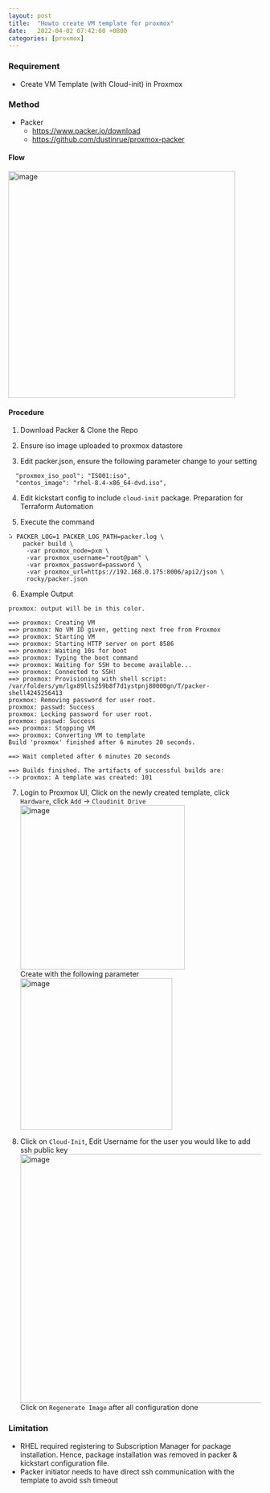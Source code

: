 ```yaml
---
layout: post
title:  "Howto create VM template for proxmox"
date:   2022-04-02 07:42:00 +0800
categories: [proxmox]
---
```

### Requirement
- Create VM Template (with Cloud-init) in Proxmox

### Method
- Packer
	+ https://www.packer.io/download
	+ https://github.com/dustinrue/proxmox-packer

#### Flow
<img width="451" alt="image" src="https://user-images.githubusercontent.com/64636576/147402316-8ea819d0-f76d-4803-8da5-45eac74a6d66.png">


#### Procedure
1) Download Packer & Clone the Repo

2) Ensure iso image uploaded to proxmox datastore

3) Edit packer.json, ensure the following parameter change to your setting
  ```
    "proxmox_iso_pool": "ISO01:iso",
    "centos_image": "rhel-8.4-x86_64-dvd.iso",
  ```
4) Edit kickstart config to include `cloud-init` package. Preparation for Terraform Automation

5) Execute the command
  ```
  ⠵ PACKER_LOG=1 PACKER_LOG_PATH=packer.log \
      packer build \
       -var proxmox_node=pxm \
       -var proxmox_username="root@pam" \
       -var proxmox_password=password \
       -var proxmox_url=https://192.168.0.175:8006/api2/json \
       rocky/packer.json
  ```
6) Example Output
  ```
  proxmox: output will be in this color.

  ==> proxmox: Creating VM
  ==> proxmox: No VM ID given, getting next free from Proxmox
  ==> proxmox: Starting VM
  ==> proxmox: Starting HTTP server on port 8586
  ==> proxmox: Waiting 10s for boot
  ==> proxmox: Typing the boot command
  ==> proxmox: Waiting for SSH to become available...
  ==> proxmox: Connected to SSH!
  ==> proxmox: Provisioning with shell script: /var/folders/ym/lgx89lls259b8f7d1ystpnj80000gn/T/packer-shell4245256413
  proxmox: Removing password for user root.
  proxmox: passwd: Success
  proxmox: Locking password for user root.
  proxmox: passwd: Success
  ==> proxmox: Stopping VM
  ==> proxmox: Converting VM to template
  Build 'proxmox' finished after 6 minutes 20 seconds.

  ==> Wait completed after 6 minutes 20 seconds

  ==> Builds finished. The artifacts of successful builds are:
  --> proxmox: A template was created: 101
  ```
7) Login to Proxmox UI, Click on the newly created template, click `Hardware`, click `Add` -> `Cloudinit Drive`
   <img width="327" alt="image" src="https://user-images.githubusercontent.com/64636576/147410190-c582c5d2-5990-4adf-912a-46ca15b07cf8.png"> <br>
   Create with the following parameter <br>
   <img width="302" alt="image" src="https://user-images.githubusercontent.com/64636576/147410227-0faa283a-290a-472d-8380-e2d61b5015a3.png">

8) Click on `Cloud-Init`, Edit Username for the user you would like to add ssh public key <br>
   <img width="495" alt="image" src="https://user-images.githubusercontent.com/64636576/147410342-464a58bc-2fc0-4666-b3b5-d41020b84265.png"> <br>
   Click on `Regenerate Image` after all configuration done



### Limitation
- RHEL required registering to Subscription Manager for package installation. Hence, package installation was removed in packer & kickstart configuration file.
- Packer initiator needs to have direct ssh communication with the template to avoid ssh timeout
